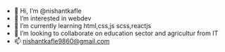 - 👋 Hi, I’m @nishantkafle
- 👀 I’m interested in webdev
- 🌱 I’m currently learning html,css,js scss,reactjs 
- 💞️ I’m looking to collaborate on education sector and agricultur from IT 
- 📫 nishantkafle9860@gmail.com 

<!---
nishantkafle/nishantkafle is a ✨ special ✨ repository because its `README.md` (this file) appears on your GitHub profile.
You can click the Preview link to take a look at your changes.
--->
